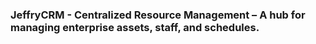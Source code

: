 ### JeffryCRM - Centralized Resource Management – A hub for managing enterprise assets, staff, and schedules.
